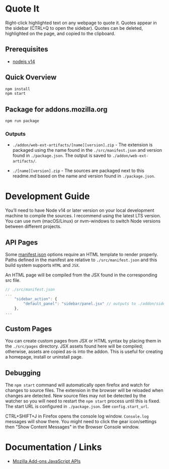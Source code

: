 # Quote It

Right-click highlighted text on any webpage to quote it. Quotes appear in the sidebar (CTRL+Q to open the sidebar). Quotes can be deleted, highlighted on the page, and copied to the clipboard.

## Prerequisites

- [nodejs v14](https://nodejs.org/en/)

## Quick Overview

```sh
npm install
npm start
```

## Package for addons.mozilla.org

```sh
npm run package
```

### Outputs

- `./addon/web-ext-artifacts/[name][version].zip` - The extension is packaged using the name found in the `./src/manifest.json` and version found in `./package.json`. The output is saved to `./addon/web-ext-artifacts/`.

- `./[name][version].zip` - The sources are packaged next to this readme.md based on the name and version found in `./package.json`.

# Development Guide

You’ll need to have Node v14 or later version on your local development machine to compile the sources. I recommend using the latest LTS version. You can use nvm (macOS/Linux) or nvm-windows to switch Node versions between different projects.

## API Pages

Some [manifest.json](https://developer.mozilla.org/en-US/docs/Mozilla/Add-ons/WebExtensions/manifest.json) options require an HTML template to render properly. Paths defined in the manifest are relative to `./src/manifest.json` and this build system supports `HTML` and `JSX`.

An HTML page will be compiled from the JSX found in the corresponding src file.

```js
// ./src/manifest.json
...
	"sidebar_action": {
		"default_panel": "sidebar/panel.jsx" // outputs to ./addon/sidebar/panel.html
	},
...
```

## Custom Pages

You can create custom pages from JSX or HTML syntax by placing them in the `./src/pages` directory. JSX assets found here will be compiled; otherwise, assets are copied as-is into the addon. This is useful for creating a homepage, install or uninstall page.

## Debugging

The `npm start` command will automatically open firefox and watch for changes to source files. The extension in the browser will be reloaded when changes are detected. New source files may not be detected by the watcher so you will need to restart the `npm start` process until this is fixed. The start URL is configured in `./package.json`. See `config.start_url`.

CTRL+SHIFT+J in Firefox opens the console log window. `Console.log` messages will show there. You might need to click the gear icon/settings then "Show Content Messages" in the Browser Console window.

# Documentation / Links

- [Mozilla Add-ons JavaScript APIs](https://developer.mozilla.org/en-US/docs/Mozilla/Add-ons/WebExtensions/API)
